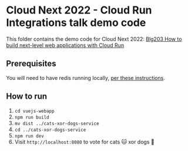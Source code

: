 # Cloud Next 2022 - Cloud Run Integrations talk demo code

This folder contains the demo code for Cloud Next 2022: [Blg203 How to build next-level web applications with Cloud Run](https://www.youtube.com/watch?v=SiFo7XZc534)

## Prerequisites

You will need to have redis running locally, [per these instructions](https://redis.io/docs/getting-started/installation/).

## How to run

1. `cd vuejs-webapp`
2. `npm run build`
3. `mv dist ../cats-xor-dogs-service`
4. `cd ../cats-xor-dogs-service`
5. `npm run dev`
6. Visit `http://localhost:8080` to vote for cats 🐱 xor dogs 🐶
